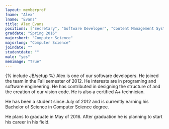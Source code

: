 ```yaml
---
layout: memberprof
fname: "Alex"
lname: "Evans"
title: Alex Evans
positions: ["Secretary", "Software Developer", "Content Management System Researcher"]
graddate: "Spring 2016" 
majorshort: "Computer Science"
majorlong: "Computer Science"
joindate: ""
studentdate: ""
male: "yes"
memimage: "True"
---
```

{% include JB/setup %}
Alex is one of our software developers. He joined the team in the Fall semester of 2012. He interests are in programing and software engineering. He has contributed in designing the structure of and the creation of our vision code. He is also a certified A+ technician.

He has been a student since July of 2012 and is currently earning his Bachelor of Science in Computer Science degree.

He plans to graduate in May of 2016. After graduation he is planning to start his career in his field.
